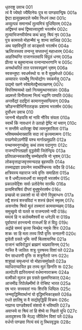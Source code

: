 धृतराष्ट्र उवाच	001  
त्वं वै ज्येष्ठो ज्यैष्ठिनेयः पुत्र मा पाण्डवान्द्विषः	001a  
द्वेष्टा ह्यसुखमादत्ते यथैव निधनं तथा	001c  
अव्युत्पन्नं समानार्थं तुल्यमित्रं युधिष्ठिरम्	002a  
अद्विषन्तं कथं द्विष्यात्त्वादृशो भरतर्षभ	002c  
तुल्याभिजनवीर्यश्च कथं भ्रातुः श्रियं नृप	003a  
पुत्र कामयसे मोहान्मैवं भूः शाम्य साध्विह	003c  
अथ यज्ञविभूतिं तां काङ्क्षसे भरतर्षभ	004a  
ऋत्विजस्तव तन्वन्तु सप्ततन्तुं महाध्वरम्	004c  
आहरिष्यन्ति राजानस्तवापि विपुलं धनम्	005a  
प्रीत्या च बहुमानाच्च रत्नान्याभरणानि च	005c  
अनर्थाचरितं तात परस्वस्पृहणं भृशम्	006a  
स्वसन्तुष्टः स्वधर्मस्थो यः स वै सुखमेधते	006c  
अव्यापारः परार्थेषु नित्योद्योगः स्वकर्मसु	007a  
उद्यमो रक्षणे स्वेषामेतद्वैभवलक्षणम्	007c  
विपत्तिष्वव्यथो दक्षो नित्यमुत्थानवान्नरः	008a  
अप्रमत्तो विनीतात्मा नित्यं भद्राणि पश्यति	008c  
अन्तर्वेद्यां ददद्वित्तं कामाननुभवन्प्रियान्	009a  
क्रीडन्स्त्रीभिर्निरातङ्कः प्रशाम्य भरतर्षभ	009c  
दुर्योधन उवाच	010  
जानन्वै मोहयसि मां नावि नौरिव संयता	010a  
स्वार्थे किं नावधानं ते उताहो द्वेष्टि मां भवान्	010c  
न सन्तीमे धार्तराष्ट्रा येषां त्वमनुशासिता	011a  
भविष्यमर्थमाख्यासि सदा त्वं कृत्यमात्मनः	011c  
परप्रणेयोऽग्रणीर्हि यश्च मार्गात्प्रमुह्यति	012a  
पन्थानमनुगच्छेयुः कथं तस्य पदानुगाः	012c  
राजन्परिगतप्रज्ञो वृद्धसेवी जितेन्द्रियः	013a  
प्रतिपन्नान्स्वकार्येषु सम्मोहयसि नो भृशम्	013c  
लोकवृत्ताद्राजवृत्तमन्यदाह बृहस्पतिः	014a  
तस्माद्राज्ञा प्रयत्नेन स्वार्थश्चिन्त्यः सदैव हि	014c  
क्षत्रियस्य महाराज जये वृत्तिः समाहिता	015a  
स वै धर्मोऽस्त्वधर्मो वा स्ववृत्तौ भरतर्षभ	015c  
प्रकालयेद्दिशः सर्वाः प्रतोदेनेव सारथिः	016a  
प्रत्यमित्रश्रियं दीप्तां बुभूषुर्भरतर्षभ	016c  
प्रच्छन्नो वा प्रकाशो वा यो योगो रिपुबान्धनः	017a  
तद्वै शस्त्रं शस्त्रविदां न शस्त्रं छेदनं स्मृतम्	017c  
असन्तोषः श्रियो मूलं तस्मात्तं कामयाम्यहम्	018a  
समुच्छ्रये यो यतते स राजन्परमो नयी	018c  
ममत्वं हि न कर्तव्यमैश्वर्ये वा धनेऽपि वा	019a  
पूर्वावाप्तं हरन्त्यन्ये राजधर्मं हि तं विदुः	019c  
अद्रोहे समयं कृत्वा चिच्छेद नमुचेः शिरः	020a  
शक्रः सा हि मता तस्य रिपौ वृत्तिः सनातनी	020c  
द्वावेतौ ग्रसते भूमिः सर्पो बिलशयानिव	021a  
राजानं चाविरोद्धारं ब्राह्मणं चाप्रवासिनम्	021c  
नास्ति वै जातितः शत्रुः पुरुषस्य विशां पते	022a  
येन साधारणी वृत्तिः स शत्रुर्नेतरो जनः	022c  
शत्रुपक्षं समृध्यन्तं यो मोहात्समुपेक्षते	023a  
व्याधिराप्यायित इव तस्य मूलं छिनत्ति सः	023c  
अल्पोऽपि ह्यरिरत्यन्तं वर्धमानपराक्रमः	024a  
वल्मीको मूलज इव ग्रसते वृक्षमन्तिकात्	024c  
आजमीढ रिपोर्लक्ष्मीर्मा ते रोचिष्ट भारत	025a  
एष भारः सत्त्ववतां नयः शिरसि धिष्ठितः	025c  
जन्मवृद्धिमिवार्थानां यो वृद्धिमभिकाङ्क्षते	026a  
एधते ज्ञातिषु स वै सद्योवृद्धिर्हि विक्रमः	026c  
नाप्राप्य पाण्डवैश्वर्यं संशयो मे भविष्यति	027a  
अवाप्स्ये वा श्रियं तां हि शेष्ये वा निहतो युधि	027c  
अतादृशस्य किं मेऽद्य जीवितेन विशां पते	028a  
वर्धन्ते पाण्डवा नित्यं वयं तु स्थिरवृद्धयः	028c  
